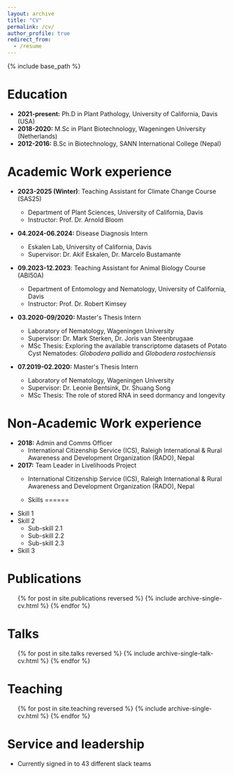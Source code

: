 ```yaml
---
layout: archive
title: "CV"
permalink: /cv/
author_profile: true
redirect_from:
  - /resume
---
```


{% include base_path %}

Education
======
* **2021-present:** Ph.D in Plant Pathology, University of California, Davis (USA) 
* **2018-2020:** M.Sc in Plant Biotechnology, Wageningen University (Netherlands) 
* **2012-2016:** B.Sc in Biotechnology, SANN International College (Nepal) 

Academic Work experience
======
* **2023-2025 (Winter)**: Teaching Assistant for Climate Change Course (SAS25)
  * Department of Plant Sciences, University of California, Davis
  * Instructor: Prof. Dr. Arnold Bloom

* **04.2024-06.2024:** Disease Diagnosis Intern 
  * Eskalen Lab, University of California, Davis
  * Supervisor: Dr. Akif Eskalen, Dr. Marcelo Bustamante

* **09.2023-12.2023**: Teaching Assistant for Animal Biology Course (ABI50A)
  * Department of Entomology and Nematology, University of California, Davis
  * Instructor: Prof. Dr. Robert Kimsey

* **03.2020-09/2020:** Master's Thesis Intern 
  * Laboratory of Nematology, Wageningen University
  * Supervisor: Dr. Mark Sterken, Dr. Joris van Steenbrugaae
  * MSc Thesis: Exploring the available transcriptome datasets of Potato Cyst Nematodes: _Globodera pallida_ and _Globodera rostochiensis_

* **07.2019-02.2020:** Master's Thesis Intern
  * Laboratory of Nematology, Wageningen University
  * Supervisor: Dr. Leonie Bentsink, Dr. Shuang Song
  * MSc Thesis: The role of stored RNA in seed dormancy and longevity

Non-Academic Work experience
======
* **2018:** Admin and Comms Officer
  * International Citizenship Service (ICS), Raleigh International & Rural Awareness and Development Organization (RADO), Nepal
* **2017:** Team Leader in Livelihoods Project
  * International Citizenship Service (ICS), Raleigh International & Rural Awareness and Development Organization (RADO), Nepal

  * Skills
======
* Skill 1
* Skill 2
  * Sub-skill 2.1
  * Sub-skill 2.2
  * Sub-skill 2.3
* Skill 3

Publications
======
  <ul>{% for post in site.publications reversed %}
    {% include archive-single-cv.html %}
  {% endfor %}</ul>
  
Talks
======
  <ul>{% for post in site.talks reversed %}
    {% include archive-single-talk-cv.html  %}
  {% endfor %}</ul>
  
Teaching
======
  <ul>{% for post in site.teaching reversed %}
    {% include archive-single-cv.html %}
  {% endfor %}</ul>
  
Service and leadership
======
* Currently signed in to 43 different slack teams
